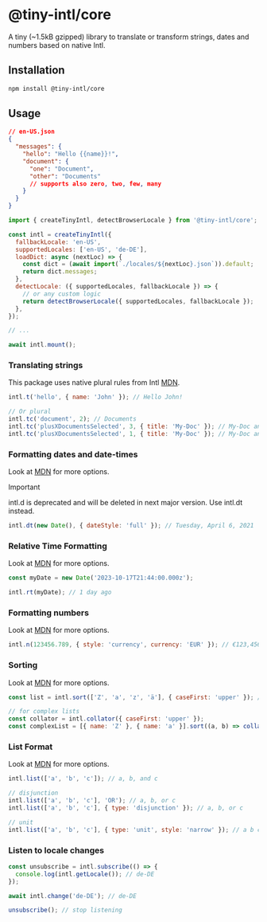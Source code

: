 # @tiny-intl/core

A tiny (~1.5kB gzipped) library to translate or transform strings, dates and numbers based on native Intl.

## Installation

```bash
npm install @tiny-intl/core
```

## Usage

```json
// en-US.json
{
  "messages": {
    "hello": "Hello {{name}}!",
    "document": {
      "one": "Document",
      "other": "Documents"
      // supports also zero, two, few, many
    }
  }
}
```

```js
import { createTinyIntl, detectBrowserLocale } from '@tiny-intl/core';

const intl = createTinyIntl({
  fallbackLocale: 'en-US',
  supportedLocales: ['en-US', 'de-DE'],
  loadDict: async (nextLoc) => {
    const dict = (await import(`./locales/${nextLoc}.json`)).default;
    return dict.messages;
  },
  detectLocale: ({ supportedLocales, fallbackLocale }) => {
    // or any custom logic
    return detectBrowserLocale({ supportedLocales, fallbackLocale });
  },
});

// ...

await intl.mount();
```

### Translating strings

This package uses native plural rules from Intl [MDN](https://developer.mozilla.org/en-US/docs/Web/JavaScript/Reference/Global_Objects/Intl/PluralRules).

```js
intl.t('hello', { name: 'John' }); // Hello John!

// Or plural
intl.tc('document', 2); // Documents
intl.tc('plusXDocumentsSelected', 3, { title: 'My-Doc' }); // My-Doc and 3 other documents selected
intl.tc('plusXDocumentsSelected', 1, { title: 'My-Doc' }); // My-Doc and one other document selected
```

### Formatting dates and date-times

Look at [MDN](https://developer.mozilla.org/en-US/docs/Web/JavaScript/Reference/Global_Objects/Intl/DateTimeFormat) for more options.

> [!IMPORTANT]  
> intl.d is deprecated and will be deleted in next major version. Use intl.dt instead.

```js
intl.dt(new Date(), { dateStyle: 'full' }); // Tuesday, April 6, 2021
```

### Relative Time Formatting

Look at [MDN](https://developer.mozilla.org/en-US/docs/Web/JavaScript/Reference/Global_Objects/Intl/RelativeTimeFormat) for more options.

```js
const myDate = new Date('2023-10-17T21:44:00.000z');

intl.rt(myDate); // 1 day ago
```

### Formatting numbers

Look at [MDN](https://developer.mozilla.org/en-US/docs/Web/JavaScript/Reference/Global_Objects/Intl/NumberFormat) for more options.

```js
intl.n(123456.789, { style: 'currency', currency: 'EUR' }); // €123,456.79
```

### Sorting

Look at [MDN](https://developer.mozilla.org/en-US/docs/Web/JavaScript/Reference/Global_Objects/Intl/Collator) for more options.

```js
const list = intl.sort(['Z', 'a', 'z', 'ä'], { caseFirst: 'upper' }); // en-US: ['a', 'ä', 'Z', 'z'], swedish: ['a', 'Z', 'z', 'ä']

// for complex lists
const collator = intl.collator({ caseFirst: 'upper' });
const complexList = [{ name: 'Z' }, { name: 'a' }].sort((a, b) => collator(a.name, b.name)); // [{ name: 'a' }, { name: 'Z' }]
```

### List Format

Look at [MDN](https://developer.mozilla.org/en-US/docs/Web/JavaScript/Reference/Global_Objects/Intl/ListFormat) for more options.

```js
intl.list(['a', 'b', 'c']); // a, b, and c

// disjunction
intl.list(['a', 'b', 'c'], 'OR'); // a, b, or c
intl.list(['a', 'b', 'c'], { type: 'disjunction' }); // a, b, or c

// unit
intl.list(['a', 'b', 'c'], { type: 'unit', style: 'narrow' }); // a b c
```

### Listen to locale changes

```js
const unsubscribe = intl.subscribe(() => {
  console.log(intl.getLocale()); // de-DE
});

await intl.change('de-DE'); // de-DE

unsubscribe(); // stop listening
```
